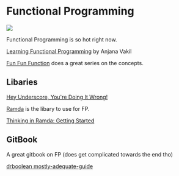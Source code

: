 # Functional Programming

![](http://images.moviefanatic.com/iu/s--eLN1Oe8p--/t_full/f_auto,fl_lossy,q_75/v1364991161/mugatu.jpg)

Functional Programming is so hot right now.

[Learning Functional Programming](https://www.youtube.com/watch?v=e-5obm1G_FY) by Anjana Vakil

[Fun Fun Function](https://www.youtube.com/watch?v=BMUiFMZr7vk) does a great series on the concepts.

## Libaries
[Hey Underscore, You're Doing It Wrong!
](https://www.youtube.com/watch?v=m3svKOdZijA)

[Ramda](http://ramdajs.com/) is the libary to use for FP. 

[Thinking in Ramda: Getting Started](http://randycoulman.com/blog/2016/05/24/thinking-in-ramda-getting-started/)

## GitBook
A great gitbook on FP (does get complicated towards the end tho)

[drboolean mostly-adequate-guide](https://www.gitbook.com/book/drboolean/mostly-adequate-guide/details)